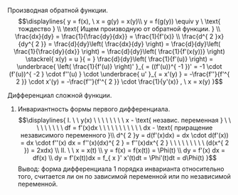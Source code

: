 Производная обратной функции.
$$\displaylines{
y = f(x), \  x = g(y) = x(y)\\
y = f(g(y)) \equiv y \ \text{ тождество } \\
\text{ Ищем производную от обратной функции. } \\
\frac{dx}{dy} = \frac{1}{\frac{dy}{dx}} = \frac{1}{f'(x)} \\
\frac{d^{ 2 }x}{dy^{ 2 }} = \frac{d}{dy}\left( \frac{dx}{dy} \right) = \frac{d}{dy}\left( \frac{1}{\frac{dy}{dx}} \right) = \frac{d}{dy}\left( \frac{1}{f'(x(y))} \right) \stackrel{ x(y) = u }{ = } \frac{d}{dy}\left( \frac{1}{f'(u)} \right) = \underbrace{ \left( \frac{1}{f'(u)} \right)' }_{ = ((f'(u))^{ -1 })' = -1 \cdot  (f'(u))^{ -2 } \cdot  f''(u) } \cdot  \underbrace{ u' }_{ = x'(y) } = -\frac{f''}{f'^{ 2 }} \cdot  x'(y) = -\frac{f''}{f'^{ 2 }} \cdot  \frac{1}{y'(x)} , \  x = x(y)
}$$

Дифференциал сложной функции.
1. Инвариантность формы первого дифференциала.
$$\displaylines{
I. \ \ y(x) \ \ \ \ \ \ \ \   x - \text{ независ. переменная }  \ \ \ \ \ \ \ \ \ df = f'(x)dx  \ \ \ \ \ \ \ \ \ \ \  dx - \text{ приращение независимого переменного }\\
d^{ 2 }y = d(f'(x)dx) = dx \cdot  d(f'(x)) = dx \cdot f''(x) dx = f''(x)(dx)^{ 2 } = f''(x)dx^{ 2 } \ \ \ \ \ \ \ \ \ (d(x^{ 2 }) = 2xdx) \\
II. \ \ x = x(t) \\
y = f(x) = f(x(t)) = \Phi(t) \\
dy = f'(x) dx = df(x) \\
dy = f'(x(t))dx = f_{ x }' x'(t)dt = \Phi'(t)dt = d\Phi(t) 
}$$
Вывод: форма дифференциала 1 порядка инварианта относительно того, считается ли он по зависимой переменной или  по независимой переменной. 
